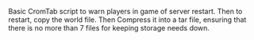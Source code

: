Basic CromTab script to warn players in game of server restart. Then to restart, copy the world file. Then Compress it into a tar file, ensuring that there is no more than 7 files for keeping storage needs down.
